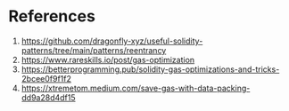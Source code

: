 # References

1. https://github.com/dragonfly-xyz/useful-solidity-patterns/tree/main/patterns/reentrancy
2. https://www.rareskills.io/post/gas-optimization
3. https://betterprogramming.pub/solidity-gas-optimizations-and-tricks-2bcee0f9f1f2
4. https://xtremetom.medium.com/save-gas-with-data-packing-dd9a28d4df15